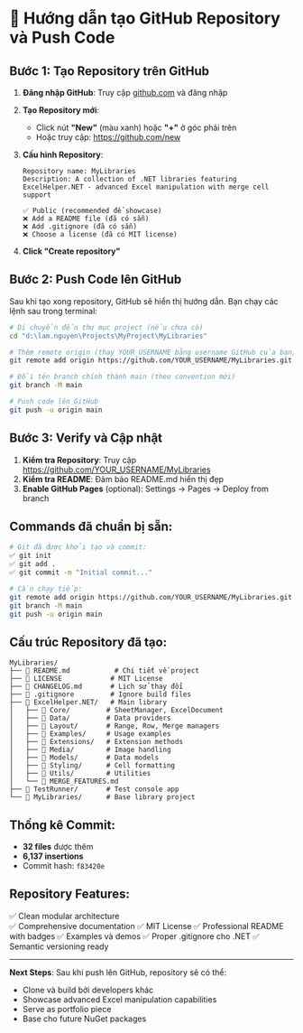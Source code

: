 # 🚀 Hướng dẫn tạo GitHub Repository và Push Code

## Bước 1: Tạo Repository trên GitHub

1. **Đăng nhập GitHub**: Truy cập [github.com](https://github.com) và đăng nhập
2. **Tạo Repository mới**:
   - Click nút **"New"** (màu xanh) hoặc **"+"** ở góc phải trên
   - Hoặc truy cập: https://github.com/new

3. **Cấu hình Repository**:
   ```
   Repository name: MyLibraries
   Description: A collection of .NET libraries featuring ExcelHelper.NET - advanced Excel manipulation with merge cell support
   
   ✅ Public (recommended để showcase)
   ❌ Add a README file (đã có sẵn)
   ❌ Add .gitignore (đã có sẵn)  
   ❌ Choose a license (đã có MIT license)
   ```

4. **Click "Create repository"**

## Bước 2: Push Code lên GitHub

Sau khi tạo xong repository, GitHub sẽ hiển thị hướng dẫn. Bạn chạy các lệnh sau trong terminal:

```bash
# Di chuyển đến thư mục project (nếu chưa có)
cd "d:\lam.nguyen\Projects\MyProject\MyLibraries"

# Thêm remote origin (thay YOUR_USERNAME bằng username GitHub của bạn)
git remote add origin https://github.com/YOUR_USERNAME/MyLibraries.git

# Đổi tên branch chính thành main (theo convention mới)
git branch -M main

# Push code lên GitHub
git push -u origin main
```

## Bước 3: Verify và Cập nhật

1. **Kiểm tra Repository**: Truy cập https://github.com/YOUR_USERNAME/MyLibraries
2. **Kiểm tra README**: Đảm bảo README.md hiển thị đẹp
3. **Enable GitHub Pages** (optional): Settings → Pages → Deploy from branch

## Commands đã chuẩn bị sẵn:

```bash
# Git đã được khởi tạo và commit:
✅ git init
✅ git add .
✅ git commit -m "Initial commit..."

# Cần chạy tiếp:
git remote add origin https://github.com/YOUR_USERNAME/MyLibraries.git
git branch -M main  
git push -u origin main
```

## Cấu trúc Repository đã tạo:

```
MyLibraries/
├── 📄 README.md           # Chi tiết về project
├── 📄 LICENSE            # MIT License
├── 📄 CHANGELOG.md       # Lịch sử thay đổi
├── 📄 .gitignore         # Ignore build files
├── 📁 ExcelHelper.NET/   # Main library
│   ├── 📁 Core/         # SheetManager, ExcelDocument
│   ├── 📁 Data/         # Data providers
│   ├── 📁 Layout/       # Range, Row, Merge managers  
│   ├── 📁 Examples/     # Usage examples
│   ├── 📁 Extensions/   # Extension methods
│   ├── 📁 Media/        # Image handling
│   ├── 📁 Models/       # Data models
│   ├── 📁 Styling/      # Cell formatting
│   ├── 📁 Utils/        # Utilities
│   └── 📄 MERGE_FEATURES.md
├── 📁 TestRunner/       # Test console app
└── 📁 MyLibraries/      # Base library project
```

## Thống kê Commit:
- **32 files** được thêm
- **6,137 insertions** 
- Commit hash: `f83420e`

## Repository Features:
✅ Clean modular architecture  
✅ Comprehensive documentation
✅ MIT License
✅ Professional README with badges
✅ Examples và demos
✅ Proper .gitignore cho .NET
✅ Semantic versioning ready

---
**Next Steps**: Sau khi push lên GitHub, repository sẽ có thể:
- Clone và build bởi developers khác
- Showcase advanced Excel manipulation capabilities
- Serve as portfolio piece
- Base cho future NuGet packages
